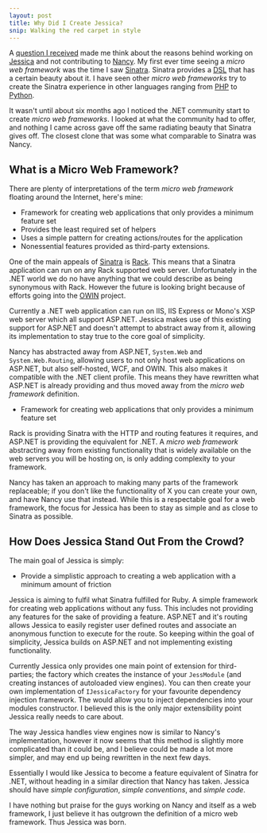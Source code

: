 ```yaml
---
layout: post
title: Why Did I Create Jessica?
snip: Walking the red carpet in style
---
```


A [question I received][question] made me think about the reasons behind working on [Jessica][jessicafx] and not contributing to [Nancy][nancyfx]. My first ever time seeing a *micro web framework* was the time I saw [Sinatra][sinatra]. Sinatra provides a [DSL][dsl] that has a certain beauty about it. I have seen other *micro web frameworks* try to create the Sinatra experience in other languages ranging from [PHP][limonade] to [Python][flask].

It wasn't until about six months ago I noticed the .NET community start to create *micro web frameworks*. I looked at what the community had to offer, and nothing I came across gave off the same radiating beauty that Sinatra gives off. The closest clone that was some what comparable to Sinatra was Nancy.

## What is a Micro Web Framework?

There are plenty of interpretations of the term *micro web framework* floating around the Internet, here's mine:

* Framework for creating web applications that only provides a minimum feature set
* Provides the least required set of helpers
* Uses a simple pattern for creating actions/routes for the application
* Nonessential features provided as third-party extensions.

One of the main appeals of [Sinatra][sinatra] is [Rack][rack]. This means that a Sinatra application can run on any Rack supported web server. Unfortunately in the .NET world we do no have anything that we could describe as being synonymous with Rack. However the future is looking bright because of efforts going into the [OWIN][owin] project.

Currently a .NET web application can run on IIS, IIS Express or Mono's XSP web server which all support ASP.NET. Jessica makes use of this existing support for ASP.NET and doesn't attempt to abstract away from it, allowing its implementation to stay true to the core goal of simplicity.

Nancy has abstracted away from ASP.NET, `System.Web` and `System.Web.Routing`, allowing users to not only host web applications on ASP.NET, but also self-hosted, WCF, and OWIN. This also makes it compatible with the .NET client profile. This means they have rewritten what ASP.NET is already providing and thus moved away from the *micro web framework* definition.

* Framework for creating web applications that only provides a minimum feature set

Rack is providing Sinatra with the HTTP and routing features it requires, and ASP.NET is providing the equivalent for .NET. A *micro web framework* abstracting away from existing functionality that is widely available on the web servers you will be hosting on, is only adding complexity to your framework.

Nancy has taken an approach to making many parts of the framework replaceable; if you don't like the functionality of X you can create your own, and have Nancy use that instead. While this is a respectable goal for a web framework, the focus for Jessica has been to stay as simple and as close to Sinatra as possible.

## How Does Jessica Stand Out From the Crowd?

The main goal of Jessica is simply:

* Provide a simplistic approach to creating a web application with a minimum amount of friction

Jessica is aiming to fulfil what Sinatra fulfilled for Ruby. A simple framework for creating web applications without any fuss. This includes not providing any features for the sake of providing a feature. ASP.NET and it's routing allows Jessica to easily register user defined routes and associate an anonymous function to execute for the route. So keeping within the goal of simplicity, Jessica builds on ASP.NET  and not implementing existing functionality.

Currently Jessica only provides one main point of extension for third-parties; the factory which creates the instance of your `JessModule` (and creating instances of autoloaded view engines). You can then create your own implementation of `IJessicaFactory` for your favourite dependency injection framework. The would allow you to inject dependencies into your modules constructor. I believed this is the only major extensibility point Jessica really needs to care about.

The way Jessica handles view engines now is similar to Nancy's implementation, however it now seems that this method is slightly more complicated than it could be, and I believe could be made a lot more simpler, and may end up being rewritten in the next few days.

Essentially I would like Jessica to become a feature equivalent of Sinatra for .NET, without heading in a similar direction that Nancy has taken. Jessica should have *simple configuration*, *simple conventions*, and *simple code*.

I have nothing but praise for the guys working on Nancy and itself as a web framework, I just believe it has outgrown the definition of a micro web framework. Thus Jessica was born.

[question]: http://twitter.com/#!/TheCodeJunkie/status/55983124449992704
[jessicafx]: http://jessicafx.org
[nancyfx]: http://nancyfx.org
[sinatra]: http://sinatrarb.com
[dsl]: http://en.wikipedia.org/wiki/Domain-specific_language
[limonade]: http://www.limonade-php.net
[flask]: http://flask.pocoo.org
[rack]: http://rack.rubyforge.org
[owin]: http://owin.org
